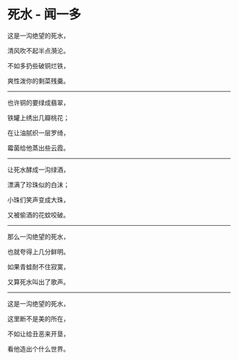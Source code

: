 # 死水 - 闻一多

这是一沟绝望的死水，

清风吹不起半点漪沦。

不如多扔些破铜烂铁，

爽性泼你的剩菜残羹。

---

也许铜的要绿成翡翠，

铁罐上绣出几瓣桃花；

在让油腻织一层罗绮，

霉菌给他蒸出些云霞。

---

让死水酵成一沟绿酒，

漂满了珍珠似的白沫；

小珠们笑声变成大珠，

又被偷酒的花蚊咬破。

---

那么一沟绝望的死水，

也就夸得上几分鲜明。

如果青蛙耐不住寂寞，

又算死水叫出了歌声。

---

这是一沟绝望的死水，

这里断不是美的所在，

不如让给丑恶来开垦，

看他造出个什么世界。
